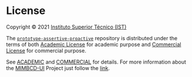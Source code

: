# License

Copyright © 2021 [Instituto Superior Técnico (IST)](https://tecnico.ulisboa.pt/)

The [`prototype-assertive-proactive`](https://github.com/MIMBCD-UI/prototype-assertive-proactive) repository is distributed under the terms of both [Academic License](https://github.com/MIMBCD-UI/prototype-assertive-proactive/blob/main/ACADEMIC.md) for academic purpose and [Commercial License](https://github.com/MIMBCD-UI/prototype-assertive-proactive/blob/main/COMMERCIAL.md) for commercial purpose.

See [ACADEMIC](https://github.com/MIMBCD-UI/prototype-assertive-proactive/blob/main/ACADEMIC.md) and [COMMERCIAL](https://github.com/MIMBCD-UI/prototype-assertive-proactive/blob/main/COMMERCIAL.md) for details. For more information about the [MIMBCD-UI](https://mimbcd-ui.github.io/) Project just follow the [link](https://github.com/MIMBCD-UI/meta).
